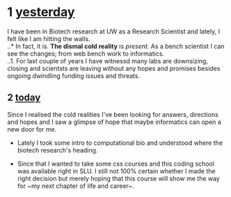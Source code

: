 # 1 [yesterday](http://www.reddit.com)

I have been in Biotech research at UW as a Research Scientist and lately, I
felt like I am hitting the walls.  
..* In fact, it is.  **The dismal cold reality** is _present_.  As a bench scientist I can see the changes; from web bench work to informatics.  
..1. For last couple of years I have witnessd many labs are downsizing, closing and scientsts are leaving without any hopes and promises besides ongoing dwindling funding issues and threats.  

## 2 [today](http://www.google.com)

Since I realised the cold realities I've been looking for answers, directions and hopes and I saw a glimpse of hope that maybe informatics can open a new door for me.
- Lately I took some intro to computational bio and understood where the biotech research's heading.
+ Since that I wanted to take some css courses and this coding school was available right in SLU.
I still not 100% certain whether I made the right decision but merely hoping that this course will show me the way for ~my next chapter of life and career~.


